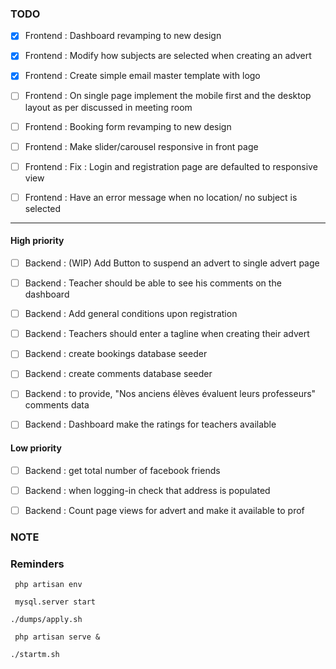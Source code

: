 ### TODO

- [x] Frontend : Dashboard revamping to new design
- [x] Frontend : Modify how subjects are selected when creating an advert
- [x] Frontend : Create simple email master template with logo
- [ ] Frontend : On single page implement the mobile first and the desktop layout as per discussed in meeting room
- [ ] Frontend : Booking form revamping to new design
- [ ] Frontend : Make slider/carousel responsive in front page
- [ ] Frontend : Fix : Login and registration page are defaulted to responsive view
- [ ] Frontend : Have an error message when no location/ no subject is selected


--------------------------------------------------------------------------------

#### High priority
         
- [ ] Backend : (WIP) Add Button to suspend an advert to single advert page

- [ ] Backend : Teacher should be able to see his comments on the dashboard
- [ ] Backend : Add general conditions upon registration
- [ ] Backend : Teachers should enter a tagline when creating their advert
- [ ] Backend : create bookings database seeder 
- [ ] Backend : create comments database seeder
- [ ] Backend : to provide, "Nos anciens élèves évaluent leurs professeurs" comments data
- [ ] Backend : Dashboard make the ratings for teachers available

#### Low priority
- [ ] Backend : get total number of facebook friends
- [ ] Backend : when logging-in check that address is populated
- [ ] Backend : Count page views for advert and make it available to prof




### NOTE


### Reminders
` php artisan env`

` mysql.server start`

` ./dumps/apply.sh `

` php artisan serve &`

`./startm.sh`
